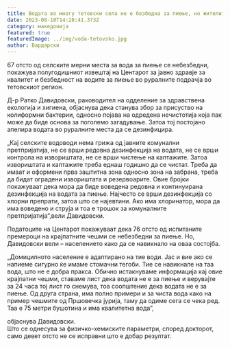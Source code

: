 ```yaml
---
title: Водата во многу тетовски села не е безбедна за пиење, но жителите се навикнале
date: 2023-08-10T14:28:41.373Z
category: македонија
featured: true
featuredImage: ../img/voda-tetovsko.jpg
author: Вардарски
---
```

<!--StartFragment-->

67 отсто од селските мерни места за вода за пиење се небезбедни, покажува полугодишниот извештај на Центарот за јавно здравје за квалитет и безбедност на водите за пиење во руралните подрачја во тетовскиот регион.

Д-р Ратко Давидовски, раководител на одделение за здравствена екологија и хигиена, објаснува дека станува збор за присуство на колиформни бактерии, односно појава на одредена нечистотија која пак може да биде основа за поголемо загадување. Затоа тој постојано апелира водата во руралните места да се дезинфицира.

„Кај селските водоводи нема грижа од јавните комунални претпријатија, не се врши редовна дезинфекција на водата, не се врши контрола на извориштата, не се врши чистење на каптажите. Затоа извориштата и каптажите треба еднаш годишно да се чистат. Треба да имаат и оформени прва заштитна зона односно зона на забрана, треба да бидат оградени извориштата и резервоарите. Овие бројки покажуваат дека мора да биде воведена редовна и континуирана дезинфекција на водата за пиење. Најчесто се врши дезинфекција со хлорни препрати, затоа што се најевтини. Ако има хлоринатор, мора да има воведено и струја и тоа е трошок за комуналните претпријатија“,вели Давидовски.

Податоците на Центарот покажуваат дека 76 отсто од испитаните премероци на крајпатните чешми се небезбедни за пиење. Но, Давидовски вели – населението како да се навикнало на оваа состојба.

„Домицилното население е адаптирано на тие води. Јас и вие ако се напиеме сигурно ќе имаме стомачни тегоби. Тие се навикнале на таа вода, што не е добра пракса. Обично истакнуваме информација кај овие крајпатни чешми, ставаме лист дека водата не е за пиење и верувајте за 24 часа тој лист го снемува, тоа соопштение дека водата не е за пиење. Од друга страна, има полно примери и за чиста вода како на пример чешмите од Пршовечка јурија, таму да одиме сега се чека ред. Таа е 75 метри бушотина и има квалитетна вода“,

објаснува Давидовски.\
Што се однесува за физичко-хемиските параметри, според докторот, само девет отсто не се исправни што е добар резултат.



<!--EndFragment-->